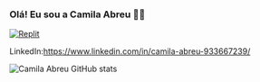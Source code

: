 ### Olá! Eu sou a Camila Abreu 👋😊

[![Replit](https://img.shields.io/badge/replit-667881?style=for-the-badge&logo=replit&logoColor=white)](https://replit.com/@CamilaAbreu2)

LinkedIn:https://www.linkedin.com/in/camila-abreu-933667239/

![Camila Abreu GitHub stats](	https://github-readme-stats.vercel.app/api?username={camilaabreusouza25}&theme=dracula)
